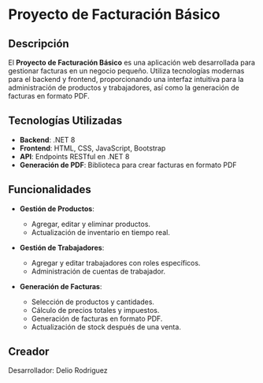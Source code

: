 # Proyecto de Facturación Básico

## Descripción

El **Proyecto de Facturación Básico** es una aplicación web desarrollada para gestionar facturas en un negocio pequeño. Utiliza tecnologías modernas para el backend y frontend, proporcionando una interfaz intuitiva para la administración de productos y trabajadores, así como la generación de facturas en formato PDF.

## Tecnologías Utilizadas

- **Backend**: .NET 8
- **Frontend**: HTML, CSS, JavaScript, Bootstrap
- **API**: Endpoints RESTful en .NET 8
- **Generación de PDF**: Biblioteca para crear facturas en formato PDF

## Funcionalidades

- **Gestión de Productos**:
  - Agregar, editar y eliminar productos.
  - Actualización de inventario en tiempo real.

- **Gestión de Trabajadores**:
  - Agregar y editar trabajadores con roles específicos.
  - Administración de cuentas de trabajador.

- **Generación de Facturas**:
  - Selección de productos y cantidades.
  - Cálculo de precios totales y impuestos.
  - Generación de facturas en formato PDF.
  - Actualización de stock después de una venta.



## Creador

Desarrollador: Delio Rodriguez  

